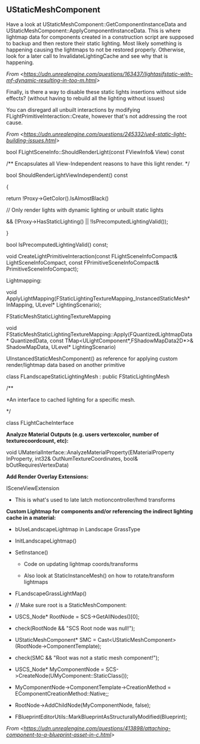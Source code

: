 ## UStaticMeshComponent

Have a look at UStaticMeshComponent::GetComponentInstanceData and UStaticMeshComponent::ApplyComponentInstanceData. This is where lightmap data for components created in a construction script are supposed to backup and then restore their static lighting. Most likely something is happening causing the lightmaps to not be restored properly. Otherwise, look for a later call to InvalidateLightingCache and see why that is happening.

_From &lt;<https://udn.unrealengine.com/questions/163437/lightasifstatic-with-mf-dynamic-resulting-in-too-m.html>&gt;_

Finally, is there a way to disable these static lights insertions without side effects? (without having to rebuild all the lighting without issues)

You can disregard all unbuilt interactions by modifying FLightPrimitiveInteraction::Create, however that's not addressing the root cause.

_From &lt;<https://udn.unrealengine.com/questions/245332/ue4-static-light-building-issues.html>&gt;_

bool FLightSceneInfo::ShouldRenderLight(const FViewInfo& View) const

/\*\* Encapsulates all View-Independent reasons to have this light render. \*/

bool ShouldRenderLightViewIndependent() const

{

return !Proxy-&gt;GetColor().IsAlmostBlack()

// Only render lights with dynamic lighting or unbuilt static lights

&& (!Proxy-&gt;HasStaticLighting() || !IsPrecomputedLightingValid());

}

bool IsPrecomputedLightingValid() const;

void CreateLightPrimitiveInteraction(const FLightSceneInfoCompact& LightSceneInfoCompact, const FPrimitiveSceneInfoCompact& PrimitiveSceneInfoCompact);

Lightmapping:

void ApplyLightMapping(FStaticLightingTextureMapping_InstancedStaticMesh\* InMapping, ULevel\* LightingScenario);

FStaticMeshStaticLightingTextureMapping

void FStaticMeshStaticLightingTextureMapping::Apply(FQuantizedLightmapData\* QuantizedData, const TMap&lt;ULightComponent\*,FShadowMapData2D\*&gt;& ShadowMapData, ULevel\* LightingScenario)

UInstancedStaticMeshComponent() as reference for applying custom render/lightmap data based on another primitive

class FLandscapeStaticLightingMesh : public FStaticLightingMesh

/\*\*

\*An interface to cached lighting for a specific mesh.

\*/

class FLightCacheInterface

**Analyze Material Outputs (e.g. users vertexcolor, number of texturecoordcount, etc):**

void UMaterialInterface::AnalyzeMaterialProperty(EMaterialProperty InProperty, int32& OutNumTextureCoordinates, bool& bOutRequiresVertexData)

**Add Render Overlay Extensions:**

ISceneViewExtension

- This is what's used to late latch motioncontroller/hmd transforms

**Custom Lightmap for components and/or referencing the indirect lighting cache in a material:**

- bUseLandscapeLightmap in Landscape GrassType

- InitLandscapeLightmap()

- SetInstance()

  - Code on updating lightmap coords/transforms

  - Also look at StaticInstanceMesh() on how to rotate/transform lightmaps

- FLandscapeGrassLightMap()

* // Make sure root is a StaticMeshComponent:

* USCS_Node\* RootNode = SCS-&gt;GetAllNodes()\[0\];

* check(RootNode && "SCS Root node was null!");

* UStaticMeshComponent\* SMC = Cast&lt;UStaticMeshComponent&gt;(RootNode-&gt;ComponentTemplate);

* check(SMC && "Root was not a static mesh component!");

* USCS_Node\* MyComponentNode = SCS-&gt;CreateNode(UMyComponent::StaticClass());

* MyComponentNode-&gt;ComponentTemplate-&gt;CreationMethod = EComponentCreationMethod::Native;;

* RootNode-&gt;AddChildNode(MyComponentNode, false);

* FBlueprintEditorUtils::MarkBlueprintAsStructurallyModified(Blueprint);

_From &lt;<https://udn.unrealengine.com/questions/413898/attaching-component-to-a-blueprint-asset-in-c.html>&gt;_
